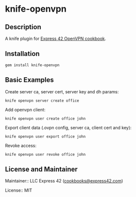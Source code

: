 # knife-openvpn
## Description
A knife plugin for [Express 42 OpenVPN cookbook].

## Installation
`gem install knife-openvpn`

## Basic Examples

Create server ca, server cert, server key and dh params:

`knife openvpn server create office`

Add openvpn client:

`knife openvpn user create office john`

Export client data (.ovpn config, server ca, client cert and key):

`knife openvpn user export office john`

Revoke access:

`knife openvpn user revoke office john`

## License and Maintainer

Maintainer:: LLC Express 42 (<cookbooks@express42.com>)

License:: MIT

[Express 42 OpenVPN cookbook]: https://github.com/express42-cookbooks/openvpn

